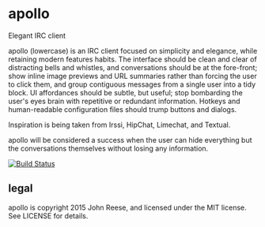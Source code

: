 apollo
======

Elegant IRC client

apollo (lowercase) is an IRC client focused on simplicity and elegance, while
retaining modern features habits.  The interface should be clean and clear of
distracting bells and whistles, and conversations should be at the fore-front;
show inline image previews and URL summaries rather than forcing the user to
click them, and group contiguous messages from a single user into a tidy block.
UI affordances should be subtle, but useful; stop bombarding the user's eyes
brain with repetitive or redundant information.  Hotkeys and human-readable
configuration files should trump buttons and dialogs.

Inspiration is being taken from Irssi, HipChat, Limechat, and Textual.

apollo will be considered a success when the user can hide everything but the
conversations themselves without losing any information.


[![Build Status](https://travis-ci.org/jreese/apollo.png)](https://travis-ci.org/jreese/apollo)


legal
-----

apollo is copyright 2015 John Reese, and licensed under the MIT license.  See LICENSE for details.

